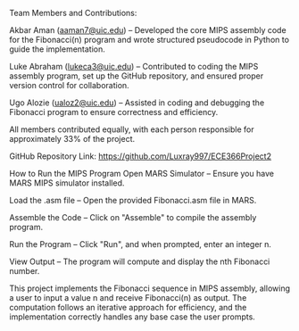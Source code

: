 Team Members and Contributions:

Akbar Aman (aaman7@uic.edu) – Developed the core MIPS assembly code for the Fibonacci(n) program and wrote structured pseudocode in Python to guide the implementation.

Luke Abraham (lukeca3@uic.edu) – Contributed to coding the MIPS assembly program, set up the GitHub repository, and ensured proper version control for collaboration.

Ugo Alozie (ualoz2@uic.edu) – Assisted in coding and debugging the Fibonacci program to ensure correctness and efficiency.

All members contributed equally, with each person responsible for approximately 33% of the project.

GitHub Repository
Link: https://github.com/Luxray997/ECE366Project2

How to Run the MIPS Program
Open MARS Simulator – Ensure you have MARS MIPS simulator installed.

Load the .asm file – Open the provided Fibonacci.asm file in MARS.

Assemble the Code – Click on "Assemble" to compile the assembly program.

Run the Program – Click "Run", and when prompted, enter an integer n.

View Output – The program will compute and display the nth Fibonacci number.

This project implements the Fibonacci sequence in MIPS assembly, allowing a user to input a value n and receive Fibonacci(n) as output. The computation follows an iterative approach for efficiency, and the implementation correctly handles any base case the user prompts.
